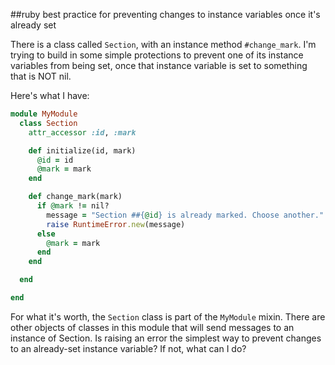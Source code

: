##ruby best practice for preventing changes to instance variables once it's already set

There is a class called `Section`, with an instance method `#change_mark`.
I'm trying to build in some simple protections to prevent one of its instance variables from being set, once that instance variable is set to something that is NOT nil.

Here's what I have:

``` Ruby
module MyModule
  class Section
    attr_accessor :id, :mark

    def initialize(id, mark)
      @id = id
      @mark = mark
    end

    def change_mark(mark)
      if @mark != nil?
        message = "Section ##{@id} is already marked. Choose another."
        raise RuntimeError.new(message)
      else
        @mark = mark
      end
    end

  end

end
```
For what it's worth, the `Section` class is part of the `MyModule` mixin. 
There are other objects of classes in this module that will send messages to an instance of Section.
Is raising an error the simplest way to prevent changes to an already-set instance variable? If not, what can I do?
